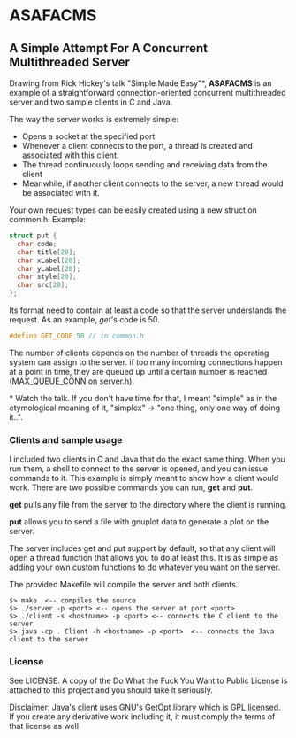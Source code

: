 # ASAFACMS

## A Simple Attempt For A Concurrent Multithreaded Server

Drawing from Rick Hickey's talk "Simple Made Easy"*, **ASAFACMS** is an example of a straightforward connection-oriented concurrent multithreaded server and two sample clients in C and Java. 

The way the server works is extremely simple:

*   Opens a socket at the specified port
*   Whenever a client connects to the port, a thread is created and associated with this client.
*   The thread continuously loops sending and receiving data from the client
*   Meanwhile, if another client connects to the server, a new thread would be associated with it.

Your own request types can be easily created using a new struct on common.h. Example:

```c
struct put {
  char code;
  char title[20]; 
  char xLabel[20]; 
  char yLabel[20]; 
  char style[20]; 
  char src[20]; 
};
```

Its format need to contain at least a code so that the server understands the request. As an example, *get*'s code is 50.

```c
#define GET_CODE 50 // in common.h
```

The number of clients depends on the number of threads the operating system can assign to the server. if too many incoming connections happen at a point in time, they are queued up until a certain number is reached (MAX_QUEUE_CONN on server.h).

\* Watch the talk. If you don't have time for that, I meant "simple" as in the etymological meaning of it, "simplex" -&gt; "one thing, only one way of doing it..".  

### Clients and sample usage

I included two clients in C and Java that do the exact same thing. When you run them, a shell to connect to the server is opened, and you can issue commands to it. This example is simply meant to show how a client would work. There are two possible commands you can run, **get** and **put**. 

**get** pulls any file from the server to the directory where the client is running. 

**put** allows you to send a file with gnuplot data to generate a plot on the server.

The server includes get and put support by default, so that any client will open a thread function that allows you to do at least this. It is as simple as adding your own custom functions to do whatever you want on the server. 

The provided Makefile will compile the server and both clients. 
```
$> make  <-- compiles the source
$> ./server -p <port> <-- opens the server at port <port>
$> ./client -s <hostname> -p <port> <-- connects the C client to the server
$> java -cp . Client -h <hostname> -p <port>  <-- connects the Java client to the server 
```

### License

See LICENSE. A copy of the Do What the Fuck You Want to Public License is attached to this project and you should take it seriously.
 
Disclaimer: Java's client uses GNU's GetOpt library which is GPL licensed. If you  create any derivative work including it, it must comply the terms of that license as well
